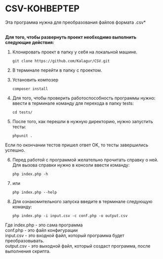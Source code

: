 # CSV-КОНВЕРТЕР <br>
Эта программа нужна для преобразования файлов формата .csv*<br><br>



<b>Для того, чтобы развернуть проект необходимо выполнить следующие действия:</b>


1. Клонировать проект в папку у себя на локальной машине.
    ```
    git clone https://github.com/Kalagur/CSV.git
    ```
2. В терминале перейти в папку с проектом.    
    
3. Установить композер
    ```
    composer install
    ```

4. Для того, чтобы проверить работоспособность программы нужно:<br>
ввести в терминале команду для перехода в папку tests:
    ```
    cd tests/
    ```
5. После того, как перешли в нужную директорию, нужно запустить тесты:<br>
    ```
    phpunit .
    ```
Если по окончании тестов пришел ответ OK, то тесты завершились успешно.<br>

6. Перед работой с программой желательно прочитать справку о ней. 
Для вызова справки нужно в консоли ввести команду:
    ```
    php index.php -h 
    ```
7. или <br>
    ```
    php index.php --help
    ``` 
8. Для ознакомительного запуска введите в терминале следующую команду:
    ```
    php index.php -i input.csv -c conf.php -o output.csv
    ```

Где index.php - это сама программа<br>
    conf.php - это файл конфигурации<br>
    input.csv - это входной файл, который программа будет преобразовывать.<br>
    output.csv - это выходной файл, который создаст программа, после выполнения скрипта.<br>




